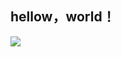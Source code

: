 ## hellow，world！
![](https://qgt-style.oss-cn-hangzhou.aliyuncs.com/newcoursep4/g1/g1-2-2/tenor.gif)

 


